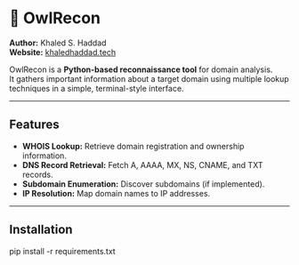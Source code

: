 # 🦉 OwlRecon

**Author:** Khaled S. Haddad  
**Website:** [khaledhaddad.tech](https://khaledhaddad.tech)  

OwlRecon is a **Python-based reconnaissance tool** for domain analysis.  
It gathers important information about a target domain using multiple lookup techniques in a simple, terminal-style interface.

---

## Features

- **WHOIS Lookup:** Retrieve domain registration and ownership information.  
- **DNS Record Retrieval:** Fetch A, AAAA, MX, NS, CNAME, and TXT records.  
- **Subdomain Enumeration:** Discover subdomains (if implemented).  
- **IP Resolution:** Map domain names to IP addresses.  

---

## Installation

pip install -r requirements.txt

